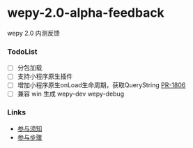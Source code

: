 # wepy-2.0-alpha-feedback
wepy 2.0 内测反馈

### TodoList
- [ ] 分包加载
- [ ] 支持小程序原生插件
- [ ] 增加小程序原生onLoad生命周期，获取QueryString [PR-1806](https://github.com/Tencent/wepy/pull/1806)
- [ ] 兼容 win 生成 wepy-dev wepy-debug

### Links
- [参与须知](https://github.com/dlhandsome/wepy-2.0-alpha-feedback/wiki/WePY-2.0-%E5%86%85%E6%B5%8B%E6%8B%9B%E5%8B%9F)
- [参与步骤](https://github.com/dlhandsome/wepy-2.0-alpha-feedback/wiki/WePY-2.0-%E5%86%85%E6%B5%8B%E6%AD%A5%E9%AA%A4)
